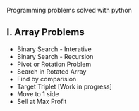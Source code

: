 Programming problems solved with python

## I. Array Problems
* Binary Search - Interative
* Binary Search - Recursion
* Pivot or Rotation Problem
* Search in Rotated Array
* Find by comparision
* Target Triplet [Work in progress]
* Move to 1 side 
* Sell at Max Profit